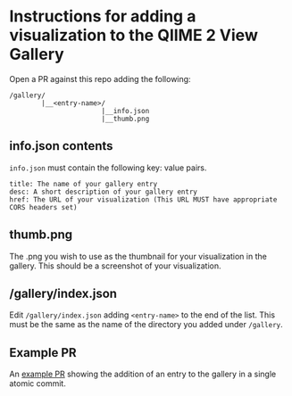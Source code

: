# Instructions for adding a visualization to the QIIME 2 View Gallery

Open a PR against this repo adding the following:

```
/gallery/
        |__<entry-name>/
                       |__info.json
                       |__thumb.png
```

## info.json contents

`info.json` must contain the following key: value pairs.

```
title: The name of your gallery entry
desc: A short description of your gallery entry
href: The URL of your visualization (This URL MUST have appropriate CORS headers set)
```

## thumb.png

The .png you wish to use as the thumbnail for your visualization in the gallery. This should be a screenshot of your visualization.

## /gallery/index.json

Edit `/gallery/index.json` adding `<entry-name>` to the end of the list. This must be the same as the name of the directory you added under `/gallery`.

## Example PR

An [example PR](https://github.com/qiime2/q2view-gallery/pull/8) showing the addition of an entry to the gallery in a single atomic commit.